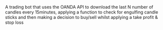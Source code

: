 A trading bot that uses the OANDA API to download the last N number of candles every 15minutes, applying a function to 
check for engulfing candle sticks and then making a decision to buy/sell whilst applying a take profit & stop loss
